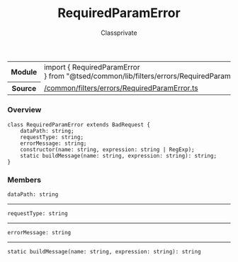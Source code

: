
<header class="symbol-info-header"><h1 id="requiredparamerror">RequiredParamError</h1><label class="symbol-info-type-label class">Class</label><label class="api-type-label private" title="private">private</label></header>
<!-- summary -->
<section class="symbol-info"><table class="is-full-width"><tbody><tr><th>Module</th><td><div class="lang-typescript"><span class="token keyword">import</span> { RequiredParamError }&nbsp;<span class="token keyword">from</span>&nbsp;<span class="token string">"@tsed/common/lib/filters/errors/RequiredParamError"</span></div></td></tr><tr><th>Source</th><td><a href="https://github.com/Romakita/ts-express-decorators/blob/v4.1.0/src//common/filters/errors/RequiredParamError.ts#L0-L0">/common/filters/errors/RequiredParamError.ts</a></td></tr></tbody></table></section>
<!-- overview -->


### Overview


<pre><code class="typescript-lang "><span class="token keyword">class</span> RequiredParamError <span class="token keyword">extends</span> BadRequest <span class="token punctuation">{</span>
    dataPath<span class="token punctuation">:</span> <span class="token keyword">string</span><span class="token punctuation">;</span>
    requestType<span class="token punctuation">:</span> <span class="token keyword">string</span><span class="token punctuation">;</span>
    errorMessage<span class="token punctuation">:</span> <span class="token keyword">string</span><span class="token punctuation">;</span>
    <span class="token keyword">constructor</span><span class="token punctuation">(</span>name<span class="token punctuation">:</span> <span class="token keyword">string</span><span class="token punctuation">,</span> expression<span class="token punctuation">:</span> <span class="token keyword">string</span> | RegExp<span class="token punctuation">)</span><span class="token punctuation">;</span>
    <span class="token keyword">static</span> <span class="token function">buildMessage</span><span class="token punctuation">(</span>name<span class="token punctuation">:</span> <span class="token keyword">string</span><span class="token punctuation">,</span> expression<span class="token punctuation">:</span> <span class="token keyword">string</span><span class="token punctuation">)</span><span class="token punctuation">:</span> <span class="token keyword">string</span><span class="token punctuation">;</span>
<span class="token punctuation">}</span></code></pre>


<!-- Parameters -->

<!-- Description -->

<!-- Members -->







### Members



<div class="method-overview">
<pre><code class="typescript-lang ">dataPath<span class="token punctuation">:</span> <span class="token keyword">string</span></code></pre>
</div>




<hr/>



<div class="method-overview">
<pre><code class="typescript-lang ">requestType<span class="token punctuation">:</span> <span class="token keyword">string</span></code></pre>
</div>




<hr/>



<div class="method-overview">
<pre><code class="typescript-lang ">errorMessage<span class="token punctuation">:</span> <span class="token keyword">string</span></code></pre>
</div>




<hr/>



<div class="method-overview">
<pre><code class="typescript-lang "><span class="token keyword">static</span> <span class="token function">buildMessage</span><span class="token punctuation">(</span>name<span class="token punctuation">:</span> <span class="token keyword">string</span><span class="token punctuation">,</span> expression<span class="token punctuation">:</span> <span class="token keyword">string</span><span class="token punctuation">)</span><span class="token punctuation">:</span> <span class="token keyword">string</span></code></pre>
</div>








